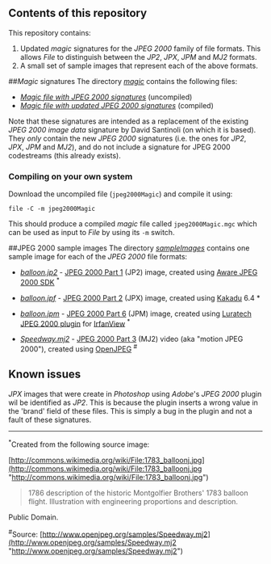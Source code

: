 ## Contents of this repository
This repository contains:

1. Updated *magic* signatures for the *JPEG 2000* family of file formats. This allows *File* to distinguish between the *JP2*, *JPX*, *JPM* and *MJ2* formats. 
2. A small set of sample images that represent each of the above formats.

##*Magic* signatures
The directory [*magic*][magic] contains the following files:

+ [*Magic file with JPEG 2000 signatures*][magicUncompiled] (uncompiled)
+ [*Magic file with updated JPEG 2000 signatures*][magicCompiled] (compiled)

Note that these signatures are intended as a replacement of the existing *JPEG 2000 image data* signature by David Santinoli (on which it is based). They *only* contain the new *JPEG 2000* signatures (i.e. the ones for *JP2*, *JPX*, *JPM* and *MJ2*), and do not include a signature for JPEG 2000 codestreams (this already exists).

### Compiling on your own system
Download the uncompiled file (`jpeg2000Magic`) and compile it using:

`file -C -m jpeg2000Magic`

This should produce a compiled *magic* file called `jpeg2000Magic.mgc` which can be used as input to *File* by using its `-m` switch.

##JPEG 2000 sample images
The directory [*sampleImages*][sampleImages] contains one sample image for each of the *JPEG 2000* file formats:

+ [*balloon.jp2*][sampleJP2] - [JPEG 2000 Part 1][JP2] (JP2) image, created using [Aware JPEG 2000 SDK][Aware] <sup>*</sup>

+ [*balloon.jpf*][sampleJPX] - [JPEG 2000 Part 2][JPX] (JPX) image, created using [Kakadu][Kakadu] 6.4 *

+ [*balloon.jpm*][sampleJPM] - [JPEG 2000 Part 6][JPM] (JPM) image, created using [Luratech JPEG 2000 plugin][Luratech] for [IrfanView][IrfanView] <sup>*</sup>

+ [*Speedway.mj2*][sampleMJ2] - [JPEG 2000 Part 3][MJ2] (MJ2) video (aka "motion JPEG 2000"), created using [OpenJPEG][OpenJPEG] <sup>\#</sup>

## Known issues
*JPX* images that were create in *Photoshop* using *Adobe*'s *JPEG 2000* plugin wil be identified as *JP2*. This is because the plugin inserts a wrong value in the 'brand' field of these files. This is simply a bug in the plugin and not a fault of these signatures.    

----

<sup>*</sup>Created from the following source image: 


[http://commons.wikimedia.org/wiki/File:1783_balloonj.jpg](http://commons.wikimedia.org/wiki/File:1783_balloonj.jpg "http://commons.wikimedia.org/wiki/File:1783_balloonj.jpg")

> 1786 description of the historic Montgolfier Brothers' 1783 balloon flight. Illustration with engineering proportions and description.

Public Domain.

<sup>#</sup>Source: 
[http://www.openjpeg.org/samples/Speedway.mj2](http://www.openjpeg.org/samples/Speedway.mj2 "http://www.openjpeg.org/samples/Speedway.mj2")


[JP2]:http://www.jpeg.org/public/15444-1annexi.pdf
[JPX]:http://www.jpeg.org/public/15444-2annexm.pdf
[JPM]:http://www.jpeg.org/public/fcd15444-6.pdf
[MJ2]:http://www.jpeg.org/public/fcd15444-3.pdf

[Aware]:http://www.aware.com/imaging/jpeg2000sdk.html
[Kakadu]:http://www.kakadusoftware.com/
[Luratech]:https://www.luratech.com/en/products/imaging-solutions/additional-imaging-solutions.html
[IrfanView]:http://www.irfanview.com/
[OpenJPEG]:http://www.openjpeg.org/

[sampleJP2]:./sampleImages/balloon.jp2
[sampleJPX]:./sampleImages/balloon.jpf
[sampleJPM]:./sampleImages/balloon.jpm
[sampleMJ2]:./sampleImages/Speedway.mj2
[sampleImages]:./sampleImages/
[magic]:./magic/

[magicUncompiled]:./magic/jpeg2000Magic
[magicCompiled]:./magic/jpeg2000Magic.mgc